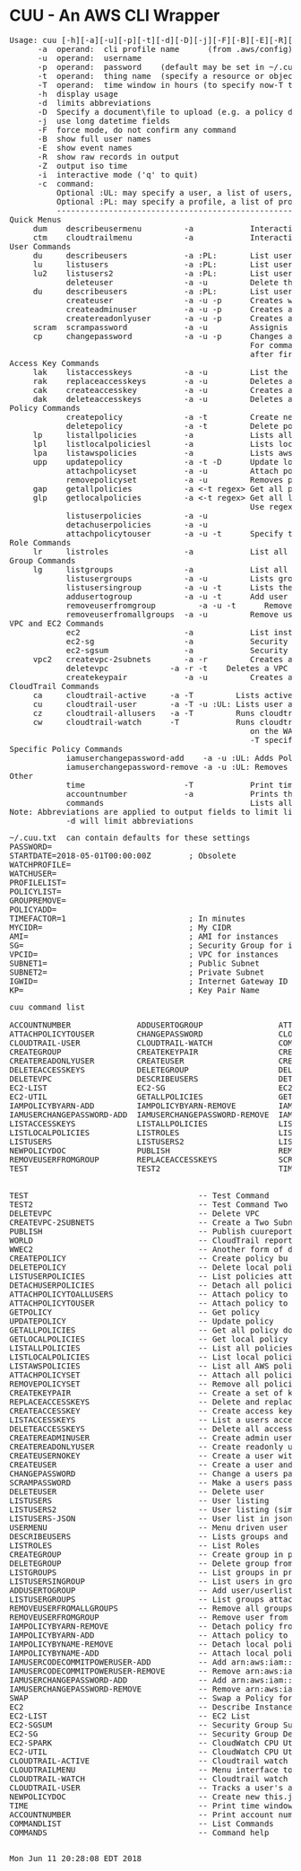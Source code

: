 # CUU - An AWS CLI Wrapper
<pre>
Usage: cuu [-h][-a][-u][-p][-t][-d][-D][-j][-F][-B][-E][-R][-Z][-i][-c]
      -a  operand:  cli profile name      (from .aws/config)
      -u  operand:  username
      -p  operand:  password    (default may be set in ~/.cuu.txt)
      -t  operand:  thing name  (specify a resource or object name)
      -T  operand:  time window in hours (to specify now-T to now)
      -h  display usage
      -d  limits abbreviations
      -D  Specify a document\file to upload (e.g. a policy document)
      -j  use long datetime fields
      -F  force mode, do not confirm any command
      -B  show full user names
      -E  show event names
      -R  show raw records in output
      -Z  output iso time
      -i  interactive mode ('q' to quit)
      -c  command:
          Optional :UL: may specify a user, a list of users, a file, or the keyword ALLUSERS
          Optional :PL: may specify a profile, a list of profiles, or the special keyword ALLPROFILES
          ----------------------------------------------------------------------------------------------
Quick Menus
     dum    describeusermenu         -a            Interactive user menu, Describes users
     ctm    cloudtrailmenu           -a            Interactive user menu, CloudTrail 48Hr Audit Report
User Commands
     du     describeusers            -a :PL:       List users and their attached groups and policies" 
     lu     listusers                -a :PL:       List users" 
     lu2    listusers2               -a :PL:       List users simple form" 
            deleteuser               -a -u         Delete the user
     du     describeusers            -a :PL:       List users and their attached groups and policies" 
            createuser               -a -u -p      Creates with no privledges
            createadminuser          -a -u -p      Creates a user with Administor Access
            createreadonlyuser       -a -u -p      Creates a user with Read Only
     scram  scrampassword            -a -u         Assignis the user an unknown (scrammed) password
     cp     changepassword           -a -u -p      Changes a user password
                                                   For commands above, User will change password
                                                   after first login.  Password may be set in ~/.cuu.txt
Access Key Commands
     lak    listaccesskeys           -a -u         List the users access keys
     rak    replaceaccesskeys        -a -u         Deletes all keys for user, Creates a single new key
     cak    createaccesskey          -a -u         Creates an access key for the user
     dak    deleteaccesskeys         -a -u         Deletes all the users access keys
Policy Commands
            createpolicy             -a -t         Create new policy (-t) with policydoc.json template
            deletepolicy             -a -t         Delete policy by name (-t)
     lp     listallpolicies          -a            Lists all defined policies
     lpl    listlocalpoliciesl       -a            Lists local (user managed) policies
     lpa    listawspolicies          -a            Lists aws policies
     upp    updatepolicy             -a -t -D      Update local policy name (-t) with policy doc (-D, use file://)
            attachpolicyset          -a -u         Attach policy ARNs listed in file policyset.txt to user (-u)
            removepolicyset          -a -u         Removes policy ARNs listed in policyset.txt to user (-u)
     gap    getallpolicies           -a <-t regex> Get all policy docs defined for this profile
     glp    getlocalpolicies         -a <-t regex> Get all local policy docs defined for this profile
                                                   Use regex for a specific policy
            listuserpolicies         -a -u
            detachuserpolicies       -a -u
            attachpolicytouser       -a -u -t      Specify the policy arn (-t)
Role Commands
     lr     listroles                -a            List all roles defined" 
Group Commands
     lg     listgroups               -a            List all groups defined" 
            listusergroups           -a -u         Lists groups associated with user
            listusersingroup         -a -u -t      Lists the users in  group (-t)
            addusertogroup           -a -u -t      Add user to a group (-t)
            removeuserfromgroup         -a -u -t      Remove user group (-t)
            removeuserfromallgroups  -a -u         Remove user from all groups
VPC and EC2 Commands
            ec2                      -a            List instances and securitygroups
            ec2-sg                   -a            Security groups detail listing
            ec2-sgsum                -a            Security groups summary listing (incl. empty SGs)
     vpc2   createvpc-2subnets       -a -r         Creates an internet accessible VPC with Pub\Priv Subnets
            deletevpc             -a -r -t <vpc>   Deletes a VPC (-t vpcid)
            createkeypair            -a -u         Creates a Key Pair
CloudTrail Commands
     ca     cloudtrail-active     -a -T         Lists active users in time window
     cu     cloudtrail-user       -a -T -u :UL: Lists user activity in time window
     cz     cloudtrail-allusers   -a -T         Runs cloudtrail-users for all users
     cw     cloudtrail-watch      -T            Runs cloudtrail-users for each profile in PROFILELIST
                                                   on the WATCHUSER in ~/.cuu.txt
                                                   -T specifies time window in hour
Specific Policy Commands
            iamuserchangepassword-add    -a -u :UL: Adds Policy
            iamuserchangepassword-remove -a -u :UL: Removes Policy
Other
            time                     -T            Print time window
            accountnumber            -a            Prints the account number for profile (-a)
            commands                               Lists all the cuu commands
Note: Abbreviations are applied to output fields to limit line length
            -d will limit abbreviations
</pre>
<pre>
~/.cuu.txt  can contain defaults for these settings
PASSWORD=
STARTDATE=2018-05-01T00:00:00Z        ; Obsolete
WATCHPROFILE=
WATCHUSER=
PROFILELIST=
POLICYLIST=
GROUPREMOVE=
POLICYADD=
TIMEFACTOR=1                          ; In minutes
MYCIDR=                               ; My CIDR
AMI=                                  ; AMI for instances
SG=                                   ; Security Group for instances
VPCID=                                ; VPC for instances
SUBNET1=                              ; Public Subnet
SUBNET2=                              ; Private Subnet
IGWID=                                ; Internet Gateway ID
KP=                                   ; Key Pair Name
</pre>
<pre>
cuu command list
  
ACCOUNTNUMBER              ADDUSERTOGROUP                ATTACHPOLICYSET                 ATTACHPOLICYTOALLUSERS
ATTACHPOLICYTOUSER         CHANGEPASSWORD                CLOUDTRAIL-ACTIVE               CLOUDTRAILMENU
CLOUDTRAIL-USER            CLOUDTRAIL-WATCH              COMMANDLIST                     CREATEACCESSKEY
CREATEGROUP                CREATEKEYPAIR                 CREATEPOLICY                    CREATEREADMINUSER
CREATEREADONLYUSER         CREATEUSER                    CREATEUSERNOKEY                 CREATEVPC-2SUBNETS
DELETEACCESSKEYS           DELETEGROUP                   DELETEPOLICY                    DELETEUSER
DELETEVPC                  DESCRIBEUSERS                 DETACHUSERPOLICIES              EC2
EC2-LIST                   EC2-SG                        EC2-SGSUM                       EC2-SPARK
EC2-UTIL                   GETALLPOLICIES                GETLOCALPOLICIES                GETPOLICY
IAMPOLICYBYARN-ADD         IAMPOLICYBYARN-REMOVE         IAMPOLICYBYNAME-ADD             IAMPOLICYBYNAME-REMOVE
IAMUSERCHANGEPASSWORD-ADD  IAMUSERCHANGEPASSWORD-REMOVE  IAMUSERCODECOMMITPOWERUSER-ADD  IAMUSERCODECOMMITPOWERUSER-REMOVE
LISTACCESSKEYS             LISTALLPOLICIES               LISTAWSPOLICIES                 LISTGROUPS
LISTLOCALPOLICIES          LISTROLES                     LISTUSERGROUPS                  LISTUSERPOLICIES
LISTUSERS                  LISTUSERS2                    LISTUSERSINGROUP                LISTUSERS-JSON
NEWPOLICYDOC               PUBLISH                       REMOVEPOLICYSET                 REMOVEUSERFROMALLGROUPS
REMOVEUSERFROMGROUP        REPLACEACCESSKEYS             SCRAMPASSWORD                   SWAP
TEST                       TEST2                         TIME                            UPDATEPOLICY
  
  
TEST                                    -- Test Command
TEST2                                   -- Test Command Two
DELETEVPC                               -- Delete VPC
CREATEVPC-2SUBNETS                      -- Create a Two Subnet VPC
PUBLISH                                 -- Publish cuureport.txt
WORLD                                   -- CloudTrail report for 100 hour window for user across all regions
WWEC2                                   -- Another form of describe instances
CREATEPOLICY                            -- Create policy bu name and upload policy document this.json
DELETEPOLICY                            -- Delete local policy ARN
LISTUSERPOLICIES                        -- List policies atttached to user
DETACHUSERPOLICIES                      -- Detach all policies from user
ATTACHPOLICYTOALLUSERS                  -- Attach policy to all users
ATTACHPOLICYTOUSER                      -- Attach policy to user
GETPOLICY                               -- Get policy
UPDATEPOLICY                            -- Update policy
GETALLPOLICIES                          -- Get all policy documents
GETLOCALPOLICIES                        -- Get local policy documents
LISTALLPOLICIES                         -- List all policies
LISTLOCALPOLICIES                       -- List local policies
LISTAWSPOLICIES                         -- List all AWS policies
ATTACHPOLICYSET                         -- Attach all policies specified in policyset.txt to user
REMOVEPOLICYSET                         -- Remove all policies specified in policyset.txt from user
CREATEKEYPAIR                           -- Create a set of keypairs
REPLACEACCESSKEYS                       -- Delete and replace access keys
CREATEACCESSKEY                         -- Create access keys for user
LISTACCESSKEYS                          -- List a users access keys
DELETEACCESSKEYS                        -- Delete all access keys attached to user
CREATEREADMINUSER                       -- Create admin user
CREATEREADONLYUSER                      -- Create readonly user
CREATEUSERNOKEY                         -- Create a user with no access keys
CREATEUSER                              -- Create a user and assign access keys
CHANGEPASSWORD                          -- Change a users password
SCRAMPASSWORD                           -- Make a users password unkown (scram)
DELETEUSER                              -- Delete user
LISTUSERS                               -- User listing
LISTUSERS2                              -- User listing (simple format)
LISTUSERS-JSON                          -- User list in json format
USERMENU                                -- Menu driven user information
DESCRIBEUSERS                           -- Lists groups and policies associated with user/userlist
LISTROLES                               -- List Roles
CREATEGROUP                             -- Create group in profile
DELETEGROUP                             -- Delete group from profile by group name
LISTGROUPS                              -- List groups in profile
LISTUSERSINGROUP                        -- List users in group
ADDUSERTOGROUP                          -- Add user/userlist to group
LISTUSERGROUPS                          -- List groups attached to user
REMOVEUSERFROMALLGROUPS                 -- Remove all groups atttach to user
REMOVEUSERFROMGROUP                     -- Remove user from group by group name
IAMPOLICYBYARN-REMOVE                   -- Detach policy from user by ARN
IAMPOLICYBYARN-ADD                      -- Attach policy to user by ARN
IAMPOLICYBYNAME-REMOVE                  -- Detach local policy from user by policy name
IAMPOLICYBYNAME-ADD                     -- Attach local policy to user by policy name
IAMUSERCODECOMMITPOWERUSER-ADD          -- Add arn:aws:iam::aws:policy/AWSCodeCommitPowerUser to user
IAMUSERCODECOMMITPOWERUSER-REMOVE       -- Remove arn:aws:iam::aws:policy/AWSCodeCommitPowerUser from user
IAMUSERCHANGEPASSWORD-ADD               -- Add arn:aws:iam::aws:policy/IAMUserChangePassword to user
IAMUSERCHANGEPASSWORD-REMOVE            -- Remove arn:aws:iam::aws:policy/IAMUserChangePassword from user
SWAP                                    -- Swap a Policy for a Group
EC2                                     -- Describe Instances
EC2-LIST                                -- EC2 List
EC2-SGSUM                               -- Security Group Summary Report
EC2-SG                                  -- Security Group Detail Report
EC2-SPARK                               -- CloudWatch CPU Utilization with Spark Graphing
EC2-UTIL                                -- CloudWatch CPU Utilization
CLOUDTRAIL-ACTIVE                       -- Cloudtrail watch all activity in the time window
CLOUDTRAILMENU                          -- Menu interface to pick and watch users via cloudtrail
CLOUDTRAIL-WATCH                        -- Cloudtrail watch a user across multiple profiles
CLOUDTRAIL-USER                         -- Tracks a user's activity via cloud trail
NEWPOLICYDOC                            -- Create new this.json from policydoc.json template
TIME                                    -- Print time window
ACCOUNTNUMBER                           -- Print account number
COMMANDLIST                             -- List Commands
COMMANDS                                -- Command help
</pre>
<pre>
  
Mon Jun 11 20:28:08 EDT 2018
</pre>
